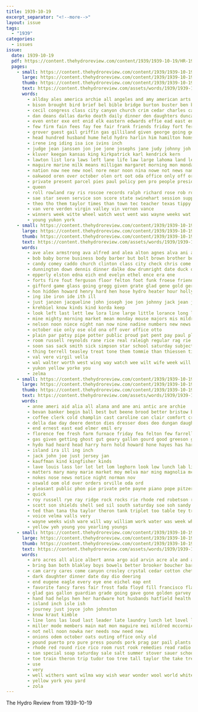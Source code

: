 ```yaml
---
title: 1939-10-19
excerpt_separator: "<!--more-->"
layout: issue
tags:
  - "1939"
categories:
  - issues
issue:
  date: 1939-10-19
  pdf: https://content.thehydroreview.com/content/1939/1939-10-19/HR-1939-10-19.pdf
  pages:
    - small: https://content.thehydroreview.com/content/1939/1939-10-19/small/HR-1939-10-19-01.jpg
      large: https://content.thehydroreview.com/content/1939/1939-10-19/large/HR-1939-10-19-01.jpg
      thumb: https://content.thehydroreview.com/content/1939/1939-10-19/thumbnails/HR-1939-10-19-01.jpg
      text: https://content.thehydroreview.com/assets/words/1939/1939-10-19/HR-1939-10-19-01.txt
      words:
        - allday ales america archie all angeles and amy american arts albert ask ave ach are ambers ade adkins ace ash
        - bison brought bird brief bel bible bridge burton buster ben brides brothers bell baptist base bud business bond buffalo butler bar been bers blanks box beasley burkhalter beard both barrett bot bride bom bor blevins bank beck best board bearden barbara borger bassler ballou bas bradley basic barrow bandy busi body bane buell bill
        - cecil congress class city canyon church crim cedar charles cattle caroline county claflin come carruth court change came curtis cobb casa christmas cooper carry chaplain college caddo constant chris clement carney carnegie close canute cream cash clinton christian
        - dan deans dallas darko death daily dinner den daughters duncan demand days ditmore dunnington dessie diego daughter degree deed dool deal day dennis dorris date
        - even enter exe ent enid elk eastern edwards effie ead east end elmer est eagle
        - few firm fain fees fay fee fair frank friends friday fort ferguson first farms fred fore floor former free fisher foster full fear floyd farrell farm foot fost from farrington francis for farmer furnace
        - grover guest gail griffin gas gilliland given george going geary grand garber grande germany goltry greggs gui gililland griffins gue gripe group gregg grave grace glen ghost
        - head hundred husband hume held hydro harlin him hamilton homs homa humes hom homan hart haskell her harold hereford hampshire home henley hodges honor hogan henry high heh harry had hinton horse heger has hearing
        - irene ing iding isa ice ivins inch
        - judge jean janssen jon joe jone josephs jane judy johnny joh jess june just john jern
        - kluver keegan kansas king kirkpatrick karl kendrick kern
        - lawton list lora laws left lane life law large lahoma land legion lodge lake lat lunch let lee lambert leonard light last lace lindsay landis lassiter lois lady los
        - maguire marine milk means milligan margaret morning mon monday marie miss made must mar more mckeegan matter mira may mani miles miller mangum much money members mer marriage macdowell might man moe marcrum mexico march many men mia mise mound
        - nation now nee new noel nore near noon nina nowe not news names nowka night nov north netta nine
        - oakwood oren over october olen ort oot oda office only off ore offer old
        - private present parcel pies paul policy pen pro people president potter poag pauline post paso pysher public peace pete points past poland place person peda plan pay pastor pauls pie
        - queen
        - roll rowland ray ris roscoe records ralph richard rose rob roy red read reno reynolds reer rinehart russell room royal robertson rockhold ropes
        - sae star seven service son score state swinehart session supper surprise sunday soon seep see speaker september show sie student sale set said school still sept she sessions sergeant sister sal second station saturday smith swisher story soh states slater store san swift sund
        - theo tho them taylor times than town tec teacher texas tippy thomas trailer thi tor taken tickell ties tak take tom trip the trust talkington
        - van vere verden virgin valley vin vernon vance
        - winners week witte wheel watch west went was wayne weeks wat warde win wit wyatt wish worlds well world while wells weatherford wedding water wiley will white wayman williams weight with war wide weekly won
        - young yukon york
    - small: https://content.thehydroreview.com/content/1939/1939-10-19/small/HR-1939-10-19-02.jpg
      large: https://content.thehydroreview.com/content/1939/1939-10-19/large/HR-1939-10-19-02.jpg
      thumb: https://content.thehydroreview.com/content/1939/1939-10-19/thumbnails/HR-1939-10-19-02.jpg
      text: https://content.thehydroreview.com/assets/words/1939/1939-10-19/HR-1939-10-19-02.txt
      words:
        - ave alex armstrong ava alfred and alea alton agnes alva ani ada avie ann all are allis
        - bob baby borne business body barber but bolt brown brother bos barnes bank bunch bryan bair both boys blue ball brash betty bila boucher below bill banks bradley browne blakley brick book bil burner bolts bonds black buy best bese basley
        - candy comey caddo church clinton class city check chris come can call came county chane close company cash cotton cant cold cashier chalmers craig coton cox care
        - dunnington down dennis dinner dalke dow drumright date duck due day decora dickerson during dean daughter ditmore
        - epperly elston edna eich end evelyn ethel ence era ene
        - forts fire fout ferguson floor felton foot funk froese friend farms fine finney fon few fall friday fallen first fred ford found fund finley for far frankie from
        - gifford game glass going gregg given grate glad gene gold gerald ger grain greeson george gus getting gra general good green gas gone grade group
        - hon hidden howard henry hard hen hose hydro heater hour holly hole home holiday hie hor hampton hoe hamilton high him has heart hendley hee harry heres haves house her half had howse head hatchet harold hand
        - ing ibe iron ide ith ill
        - just janzen jacqueline john joseph joe jon johnny jack jean jim jam joyce
        - krehbiel know kinds kind korda keep
        - look left last lett lew lora line large little lorance long landers lady lois like lura let lake lee lot less liberal lamp lou ley
        - mine mighty morning market mean monday mouse majors mis mildred miller mantel made most mom mills mene many moment mountain mary miss mae mangum mash money more
        - nelson noon niece night nan now nine nadine numbers new news nowka nell
        - october oie only ose old ona off over office otto
        - plain par patsy pipe potter public proud pat pent pay paul plant pee paper poll pierce perfect past phipps part pas price pankratz
        - room russell reynolds rane rice real raleigh regular rag rie rola reg road ricci range
        - soon sas sack smith sick simpson star school saturday subject stock short sae south service settle speech stocks she stand susie such sie side seems scott sell stove supply smaller sister stange say ship stover send stick shudy study small sin sunday sat sacks six still son surplus sic state servant sun sells standing
        - thing terrell teasley treat tone them tommie than thiessen tipp take truman taylor the tae tart talkington tho thomason then tow tie
        - val vere virgil vella
        - wal walter worth west wing way watch wee wilt wife week will was wilma wait watson write wesco wan wen winter well while wood wien went with won wit walt wiel weeks
        - yukon yellow yorke you
        - zelma
    - small: https://content.thehydroreview.com/content/1939/1939-10-19/small/HR-1939-10-19-03.jpg
      large: https://content.thehydroreview.com/content/1939/1939-10-19/large/HR-1939-10-19-03.jpg
      thumb: https://content.thehydroreview.com/content/1939/1939-10-19/thumbnails/HR-1939-10-19-03.jpg
      text: https://content.thehydroreview.com/assets/words/1939/1939-10-19/HR-1939-10-19-03.txt
      words:
        - anne ameri aid alia all alana and ane ani antic are archie
        - bevan banker begin ball best but beene brood better bristow body business brown been balen bird brother brought bose beulah bryan bull bees bank black bay barley bells
        - coffee clerk cold champlin cast caroline can clair comfort credit cattle cee crum city china cutting colt cody cash charles cal cause cos cane chair chairs came chance
        - della dae day deere denton dies dresser does deo dungan daughter dan
        - end ernest east ead elmer emil ery
        - florence fee fresh farm furnace friday fea felton few farrell for free frank friend folks faul fellow fix from forget floor first fost
        - gas given getting ghost gut geary gallon gourd good greeson goodwin gal gee grain
        - hydo had heard head harry horn hold howard hone hayes has hardware hume home hin hen harness hydro harrow hess hames her
        - island ira ill ing inch
        - jack john joe just jersey jan
        - kauffman kind kingfisher kinds
        - lave louis lass lor lot let lom leghorn look low lunch lab line lister lawter last loe light leather lina lie lump lee
        - matters mary many marie market moy melva mar ming magnolia mccullock marion mash mam monday miller matic miles miss milton mound mcalester maude mai melton mont made
        - nokes nose news notice night norman nov
        - oswald oom old over orders orville oda ord
        - pleasant public phon pie private pete payne piano pope pitzer pies pure pride pay present poland priday price
        - quick
        - roy russell rye ray ridge rock rocks rie rhode red robetson roll regular real rand row robertson roan rick raymon ris
        - scott son shields shell sed sil south saturday soe soh sandy sees soles special soap sarria seven save selling sale saa sunday state sell short styles stevie she sons such slick sled starts station suppe stand schan size see smith strong sun side steers seed slagell soper still safe sais service
        - ted than tana tha taylor theron tank triplet too table tey triplett thomas tears thick trust take tase the
        - voice velma valls very
        - wayne weeks wish ware will way william work water was week white wise welding welty wedding wee wilbur wile wheat west with
        - yellow yeh young you yearling youngs
    - small: https://content.thehydroreview.com/content/1939/1939-10-19/small/HR-1939-10-19-04.jpg
      large: https://content.thehydroreview.com/content/1939/1939-10-19/large/HR-1939-10-19-04.jpg
      thumb: https://content.thehydroreview.com/content/1939/1939-10-19/thumbnails/HR-1939-10-19-04.jpg
      text: https://content.thehydroreview.com/assets/words/1939/1939-10-19/HR-1939-10-19-04.txt
      words:
        - aro acres all alice albert anna argo aid arvin acre ale and are
        - bring ban both blakley boys bowels better brooker boucher bars buy beans bry boy bros binder bay butter but bag bany butler bridgeport buckner bel belle best bacon beck blevins
        - cam carry cares come canyon crosley crystal cedar cotton chet cin covert cheap can cabbage corn cream chris car cat chi care
        - dark daughter dinner date day dio deering
        - end eugene eagle every eye ene eichel eap ent
        - favorite fancy fares fair frost fada floyd fill francisco flakes fon for friday fuel ford from fruit
        - glad gas gallon guardian grade going gave gone golden garvey good gate goods game gourd group
        - hand had helps hen her hardware hot husbands hatfield health hardy honey handle home horton heger hydro ham hope heater henke high
        - island inch isle ish
        - journey just joyce john johnston
        - know kraut kimble
        - line lons las loud last leader late laundry lunch let lovel lard lura lone later laurel light loan list less lee lease like land lester lew lima low leather
        - miller mode members main mat mon maguire mei mildred mccormick market mcfarlin magnolia mountain merry more mack mens muslin much minnie mittie majors most miss
        - not nell noon nowka ner needs now need new
        - onions odem october oats outing office only old
        - pound puerto pro pure press pounds pork prag par pail plants pleasant plant per petite price pretty pair phon present pack patsy pai pillow president paul
        - rhode red round rice rico room rust rook remedies read radio roy rogers rock roe rail roll rent
        - san special soap saturday sale salt summer stover sauer school spark still sell ship selling spanish station stange style smooth speak state store smith stringer socks sweet sat shirts sox schantz season service sauce seems standard second sugar smit
        - toe train theron trip tudor too tree tall taylor the take treat toher tom thralls try top talkington
        - use
        - very
        - well withers want wilma way wish wear wonder wool world white water wagon wes wells will weatherford work week wheat was worlds weight while why windy walter winter with willing worth wash
        - yellow york you yard
        - zola
---
```


The Hydro Review from 1939-10-19

<!--more-->

